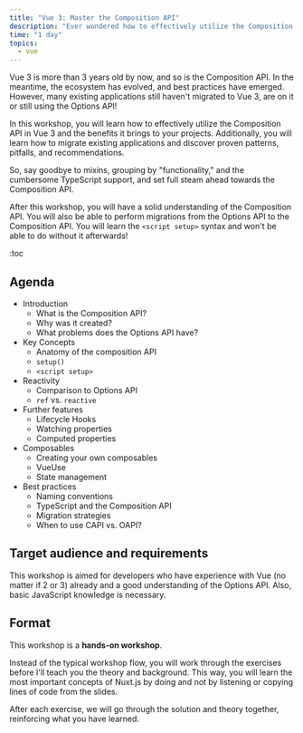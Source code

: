 ```yaml
---
title: "Vue 3: Master the Composition API"
description: "Ever wondered how to effectively utilize the Composition API in Vue 3 and what actual benefits it brings to your projects? Fear no more - In this workshop, I'll teach you all about Vue's Composition API, as well as how to migrate from the Options API, proven composable patterns, pitfalls, and recommendations for the CAPI."
time: "1 day"
topics:
  - vue
---
```


Vue 3 is more than 3 years old by now, and so is the Composition API. In the meantime, the ecosystem has evolved, and best practices have emerged. However, many existing applications still haven't migrated to Vue 3, are on it or still using the Options API!

In this workshop, you will learn how to effectively utilize the Composition API in Vue 3 and the benefits it brings to your projects. Additionally, you will learn how to migrate existing applications and discover proven patterns, pitfalls, and recommendations.

So, say goodbye to mixins, grouping by "functionality," and the cumbersome TypeScript support, and set full steam ahead towards the Composition API.

After this workshop, you will have a solid understanding of the Composition API. You will also be able to perform migrations from the Options API to the Composition API. You will learn the `<script setup>` syntax and won't be able to do without it afterwards!

:toc

## Agenda

* Introduction
  * What is the Composition API?
  * Why was it created?
  * What problems does the Options API have?
* Key Concepts
  * Anatomy of the composition API
  * `setup()`
  * `<script setup>`
* Reactivity
  * Comparison to Options API
  * `ref` vs. `reactive`
* Further features
  * Lifecycle Hooks
  * Watching properties
  * Computed properties
* Composables
  * Creating your own composables
  * VueUse
  * State management
* Best practices
  * Naming conventions
  * TypeScript and the Composition API
  * Migration strategies
  * When to use CAPI vs. OAPI?

## Target audience and requirements

This workshop is aimed for developers who have experience with Vue (no matter if 2 or 3) already and a good understanding of the Options API. Also, basic JavaScript knowledge is necessary.

## Format

This workshop is a **hands-on workshop**.

Instead of the typical workshop flow, you will work through the exercises before I'll teach you the theory and background. This way, you will learn the most important concepts of Nuxt.js by doing and not by listening or copying lines of code from the slides.

After each exercise, we will go through the solution and theory together, reinforcing what you have learned.
